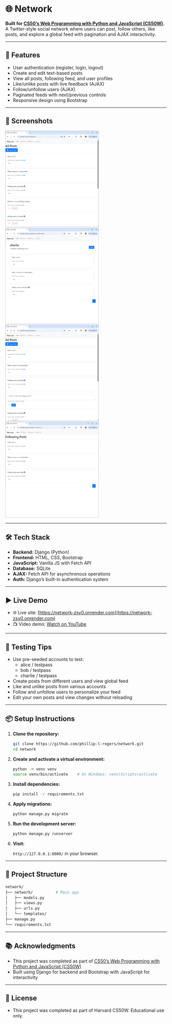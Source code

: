 # 🌐 Network

**Built for [CS50’s Web Programming with Python and JavaScript (CS50W)](https://cs50.harvard.edu/web/).**  
A Twitter-style social network where users can post, follow others, like posts, and explore a global feed with pagination and AJAX interactivity.

---

## 🚀 Features

- User authentication (register, login, logout)
- Create and edit text-based posts
- View all posts, following feed, and user profiles
- Like/unlike posts with live feedback (AJAX)
- Follow/unfollow users (AJAX)
- Paginated feeds with next/previous controls
- Responsive design using Bootstrap

---

## 📸 Screenshots

<p float="left">
   <img src="screenshots/feed.png" height="300"/>
   <img src="screenshots/profile.png" height="300"/>
   <img src="screenshots/edit_post.png" height="300"/>
   <img src="screenshots/following_feed.png" height="300"/> 
</p>

---

## 🛠️ Tech Stack

- **Backend:** Django (Python)
- **Frontend:** HTML, CSS, Bootstrap
- **JavaScript:** Vanilla JS with Fetch API
- **Database:** SQLite
- **AJAX:** Fetch API for asynchronous operations
- **Auth:** Django’s built-in authentication system

---

## ▶️ Live Demo

- 🌐 Live site: [https://network-zsy0.onrender.com](https://network-zsy0.onrender.com)
- 📺 Video demo: [Watch on YouTube](https://youtu.be/CaqB9SYd2_k)

---

## 🧪 Testing Tips

- Use pre-seeded accounts to test:
  - alice / testpass
  - bob / testpass
  - charlie / testpass
- Create posts from different users and view global feed
- Like and unlike posts from various accounts
- Follow and unfollow users to personalize your feed
- Edit your own posts and view changes without reloading

---

## 📦 Setup Instructions

1. **Clone the repository:**

   ```bash
   git clone https://github.com/phillip-l-rogers/network.git
   cd network
   ```
   
2. **Create and activate a virtual environment:**

   ```bash
   python -m venv venv
   source venv/bin/activate    # On Windows: venv\Scripts\activate
   ```

3. **Install dependencies:**

   ```bash
   pip install -r requirements.txt
   ```

4. **Apply migrations:**

   ```bash
   python manage.py migrate
   ```

5. **Run the development server:**

   ```bash
   python manage.py runserver
   ```
   
6. **Visit:**

   `http://127.0.0.1:8000/` in your browser.
   
---

## 📁 Project Structure

```bash
network/
├── network/          # Main app
│   ├── models.py
│   ├── views.py
│   ├── urls.py
│   └── templates/
├── manage.py
└── requirements.txt
```

---

## 📚 Acknowledgments

- This project was completed as part of [CS50’s Web Programming with Python and JavaScript (CS50W)](https://cs50.harvard.edu/web/)
- Built using Django for backend and Bootstrap with JavaScript for interactivity

---

## 📜 License

- This project was completed as part of Harvard CS50W. Educational use only.
